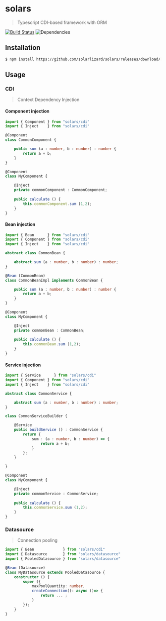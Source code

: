 # solars
> Typescript CDI-based framework with ORM

[![Build Status](https://travis-ci.org/solarlizard/solars.svg?branch=master)](https://travis-ci.org/solarlizard/solars)
![Dependencies](https://david-dm.org/solarlizard/solars.svg)

## Installation
```bash
$ npm install https://github.com/solarlizard/solars/releases/download/[version]/archive.tar.gz
```
## Usage

### CDI 
> Context Dependency Injection

#### Component injection
```typescript
import { Component } from "solars/cdi"
import { Inject    } from "solars/cdi"

@Component
class CommonComponent {

    public sum (a : number, b : number) : number {
    	return a + b;
    }
}

@Component
class MyComponent {

    @Inject
    private commonComponent : CommonComponent;
  
    public calculate () {
    	this.commonComponent.sum (1,2);
    }
}
```

#### Bean injection
```typescript
import { Bean      } from "solars/cdi"
import { Component } from "solars/cdi"
import { Inject    } from "solars/cdi"

abstract class CommonBean {

    abstract sum (a : number, b : number) : number;
}

@Bean (CommonBean)
class CommonBeanImpl implements CommonBean {

    public sum (a : number, b : number) : number {
        return a + b;
    }
}

@Component
class MyComponent {

    @Inject
    private commonBean : CommonBean;
  
    public calculate () {
    	this.commonBean.sum (1,2);
    }
}
```
#### Service injection
```typescript
import { Service      } from "solars/cdi"
import { Component } from "solars/cdi"
import { Inject    } from "solars/cdi"

abstract class CommonService {

    abstract sum (a : number, b : number) : number;
}

class CommonServiceBuilder {

    @Service
    public buildService () : CommonService {
        return {
            sum : (a : number, b : number) => {
                return a + b;
            }
        };
    }

}

@Component
class MyComponent {

    @Inject
    private commonService : CommonService;
  
    public calculate () {
    	this.commonService.sum (1,2);
    }
}
```
### Datasource
> Connection pooling

```typescript
import { Bean             } from "solars/cdi"
import { Datasource       } from "solars/datasource"
import { PooledDatasource } from "solars/datasource"

@Bean (Datasource)
class MyDatasource extends PooledDatasource {
    constructor () {
        super ({
            maxPoolQuantity: number,
            createConnection(): async ()=> {
                return ... ;
            }
        });
    }
}
```
